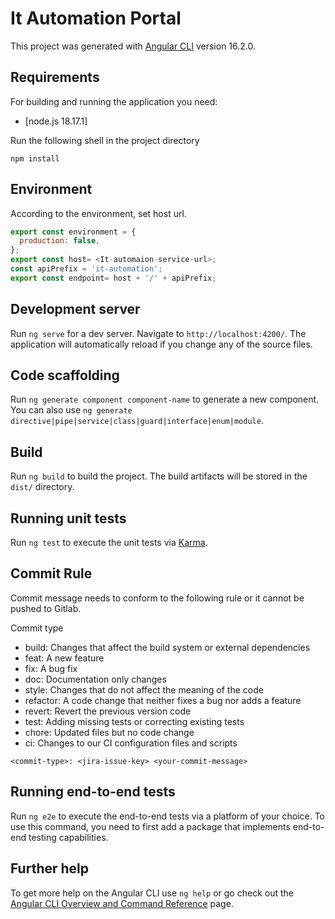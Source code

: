 # It Automation Portal

This project was generated with [Angular CLI](https://github.com/angular/angular-cli) version 16.2.0.

## Requirements

For building and running the application you need:

- [node.js 18.17.1]


Run the following shell in the project directory
```shell
npm install
```

## Environment

According to the environment, set host url.

```javascript
export const environment = {
  production: false,
};
export const host= <It-automaion-service-url>;
const apiPrefix = 'it-automation';
export const endpoint= host + '/' + apiPrefix;
```


## Development server

Run `ng serve` for a dev server. Navigate to `http://localhost:4200/`. The application will automatically reload if you change any of the source files.

## Code scaffolding

Run `ng generate component component-name` to generate a new component. You can also use `ng generate directive|pipe|service|class|guard|interface|enum|module`.

## Build

Run `ng build` to build the project. The build artifacts will be stored in the `dist/` directory.

## Running unit tests

Run `ng test` to execute the unit tests via [Karma](https://karma-runner.github.io).

## Commit Rule
Commit message needs to conform to the following rule or it cannot be pushed to Gitlab.

Commit type
- build: Changes that affect the build system or external dependencies
- feat: A new feature
- fix: A bug fix
- doc: Documentation only changes
- style: Changes that do not affect the meaning of the code 
- refactor: A code change that neither fixes a bug nor adds a feature
- revert: Revert the previous version code
- test: Adding missing tests or correcting existing tests
- chore: Updated files but no code change
- ci: Changes to our CI configuration files and scripts

```shell
<commit-type>: <jira-issue-key> <your-commit-message>
```

## Running end-to-end tests

Run `ng e2e` to execute the end-to-end tests via a platform of your choice. To use this command, you need to first add a package that implements end-to-end testing capabilities.

## Further help

To get more help on the Angular CLI use `ng help` or go check out the [Angular CLI Overview and Command Reference](https://angular.io/cli) page.
